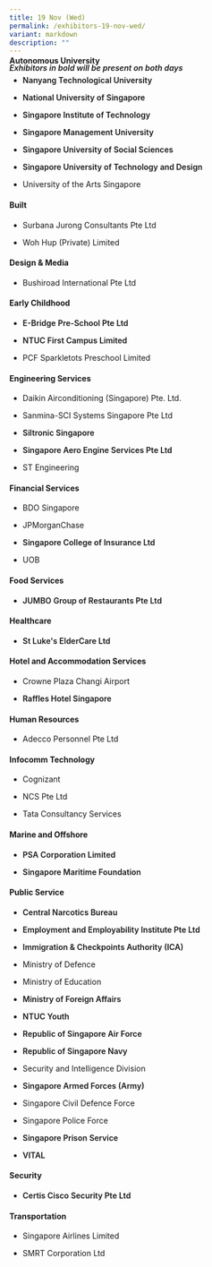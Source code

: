 ```yaml
---
title: 19 Nov (Wed)
permalink: /exhibitors-19-nov-wed/
variant: markdown
description: ""
---
```

<p style="margin-bottom:-50px; font-style:italic; font-weight:600">Exhibitors in bold will be present on both days</p>

<h4><strong>Autonomous University</strong></h4>
<ul data-tight="true" class="tight">
<li><p style="font-weight:600">Nanyang Technological University</p></li>
<li><p style="font-weight:600">National University of Singapore</p></li>
<li><p style="font-weight:600">Singapore Institute of Technology</p></li>
<li><p style="font-weight:600">Singapore Management University</p></li>
<li><p style="font-weight:600">Singapore University of Social Sciences</p></li>
<li><p style="font-weight:600">Singapore University of Technology and Design</p></li>
<li><p>University of the Arts Singapore</p></li>
</ul>

<h4><strong>Built</strong></h4>
<ul data-tight="true" class="tight">
<li><p>Surbana Jurong Consultants Pte Ltd</p></li>
<li><p>Woh Hup (Private) Limited</p></li>
</ul>

<h4><strong>Design &amp; Media</strong></h4>
<ul data-tight="true" class="tight">
<li><p>Bushiroad International Pte Ltd</p></li>
</ul>

<h4><strong>Early Childhood</strong></h4>
<ul data-tight="true" class="tight">
<li><p style="font-weight:600">E-Bridge Pre-School Pte Ltd</p></li>
<li><p style="font-weight:600">NTUC First Campus Limited</p></li>
<li><p>PCF Sparkletots Preschool Limited</p></li>
</ul>

<h4><strong>Engineering Services</strong></h4>
<ul data-tight="true" class="tight">
<li><p>Daikin Airconditioning (Singapore) Pte. Ltd.</p></li>
<li><p>Sanmina-SCI Systems Singapore Pte Ltd</p></li>
<li><p style="font-weight:600">Siltronic Singapore</p></li>
<li><p style="font-weight:600">Singapore Aero Engine Services Pte Ltd</p></li>
<li><p>ST Engineering</p></li>
</ul>

<h4><strong>Financial Services</strong></h4>
<ul data-tight="true" class="tight">
<li><p>BDO Singapore</p></li>
<li><p>JPMorganChase</p></li>
<li><p style="font-weight:600">Singapore College of Insurance Ltd</p></li>
<li><p>UOB</p></li>
</ul>

<h4><strong>Food Services</strong></h4>
<ul data-tight="true" class="tight">
<li><p style="font-weight:600">JUMBO Group of Restaurants Pte Ltd</p></li>
</ul>

<h4><strong>Healthcare</strong></h4>
<ul data-tight="true" class="tight">
<li><p style="font-weight:600">St Luke's ElderCare Ltd</p></li>
</ul>

<h4><strong>Hotel and Accommodation Services</strong></h4>
<ul data-tight="true" class="tight">
<li><p>Crowne Plaza Changi Airport</p></li>
<li><p style="font-weight:600">Raffles Hotel Singapore</p></li>
</ul>

<h4><strong>Human Resources</strong></h4>
<ul data-tight="true" class="tight">
<li><p>Adecco Personnel Pte Ltd</p></li>
</ul>

<h4><strong>Infocomm Technology</strong></h4>
<ul data-tight="true" class="tight">
<li><p>Cognizant</p></li>
<li><p>NCS Pte Ltd</p></li>
<li><p>Tata Consultancy Services</p></li>
</ul>

<h4><strong>Marine and Offshore</strong></h4>
<ul data-tight="true" class="tight">
<li><p style="font-weight:600">PSA Corporation Limited</p></li>
<li><p style="font-weight:600">Singapore Maritime Foundation</p></li>
</ul>

<h4><strong>Public Service</strong></h4>
<ul data-tight="true" class="tight">
<li><p style="font-weight:600">Central Narcotics Bureau</p></li>
<li><p style="font-weight:600">Employment and Employability Institute Pte Ltd</p></li>
<li><p style="font-weight:600">Immigration &amp; Checkpoints Authority (ICA)</p></li>
<li><p>Ministry of Defence</p></li>
<li><p>Ministry of Education</p></li>
<li><p style="font-weight:600">Ministry of Foreign Affairs</p></li>
<li><p style="font-weight:600">NTUC Youth</p></li>
<li><p style="font-weight:600">Republic of Singapore Air Force</p></li>
<li><p style="font-weight:600">Republic of Singapore Navy</p></li>
<li><p>Security and Intelligence Division</p></li>
<li><p style="font-weight:600">Singapore Armed Forces (Army)</p></li>
<li><p>Singapore Civil Defence Force</p></li>
<li><p>Singapore Police Force</p></li>
<li><p style="font-weight:600">Singapore Prison Service</p></li>
<li><p style="font-weight:600">VITAL</p></li>
</ul>

<h4><strong>Security</strong></h4>
<ul data-tight="true" class="tight">
<li><p style="font-weight:600">Certis Cisco Security Pte Ltd</p></li>
</ul>

<h4><strong>Transportation</strong></h4>
<ul data-tight="true" class="tight">
<li><p>Singapore Airlines Limited</p></li>
<li><p>SMRT Corporation Ltd</p></li>
</ul>
<style>
	.col.is-8.is-offset-2.print-content{
	width:75%;
	}
.col.is-1.has-float-btns.is-position-relative.is-hidden-touch
	{
	display:none;
	}
</style>